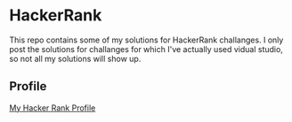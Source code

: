 # HackerRank
This repo contains some of my solutions for HackerRank challanges.
I only post the solutions for challanges for which I've actually used vidual studio, so not all my solutions will show up.

## Profile
[My Hacker Rank Profile](https://www.hackerrank.com/profile/dschut)
